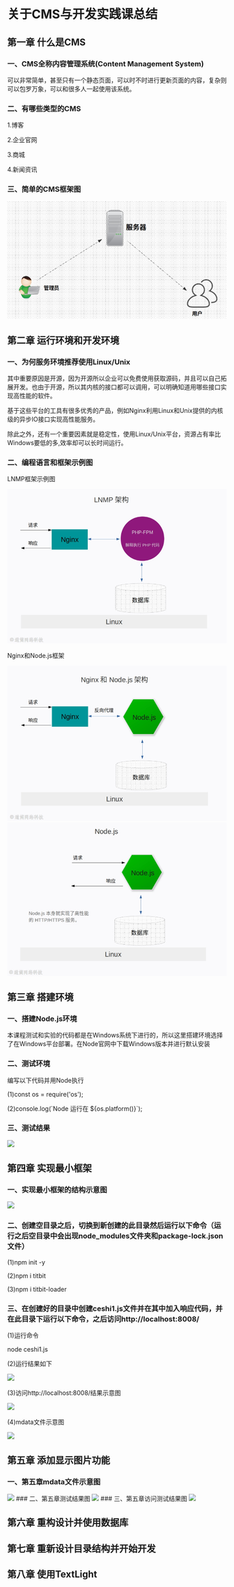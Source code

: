 # 关于CMS与开发实践课总结
## 第一章 什么是CMS
### 一、CMS全称内容管理系统(Content Management System)
<p>可以非常简单，甚至只有一个静态页面，可以时不时进行更新页面的内容，复杂则可以包罗万象，可以和很多人一起使用该系统。</p>

### 二、有哪些类型的CMS
<p> 1.博客 </p>
<p> 2.企业官网 </p>
<p> 3.商城 </p>
<p> 4.新闻资讯 </p>

### 三、简单的CMS框架图
<img src="./image/简单的CMS架构图.png"/>

## 第二章 运行环境和开发环境
### 一、为何服务环境推荐使用Linux/Unix
<p>其中重要原因是开源，因为开源所以企业可以免费使用获取源码，并且可以自己拓展开发。也由于开源，所以其内核的接口都可以调用，可以明确知道用哪些接口实现高性能的软件。</p>

<p>基于这些平台的工具有很多优秀的产品，例如Nginx利用Linux和Unix提供的内核级的异步IO接口实现高性能服务。</p>

<p>除此之外，还有一个重要因素就是稳定性，使用Linux/Unix平台，资源占有率比Windows要低的多,效率却可以长时间运行。</p>

### 二、编程语言和框架示例图
<p> LNMP框架示例图 </p>
<img src="./image/LNMP框架.png"/>

<p> Nginx和Node.js框架 </p>
<img src="./image/Nginx和Node.js框架.png"/>
<img src="./image/Node.js框架.png"/>

## 第三章 搭建环境
### 一、搭建Node.js环境
<p>本课程测试和实验的代码都是在Windows系统下进行的，所以这里搭建环境选择了在Windows平台部署。在Node官网中下载Windows版本并进行默认安装</p>

### 二、测试环境
<p> 编写以下代码并用Node执行 </p>
<p> (1)const os = require('os'); </p>
<p> (2)console.log(`Node 运行在 ${os.platform()}`); </p>

### 三、测试结果
<img src="./第三章测试结果.png"/>

## 第四章 实现最小框架
### 一、实现最小框架的结构示意图
<img src="./第四章结构示意图.png"/>

### 二、创建空目录之后，切换到新创建的此目录然后运行以下命令（运行之后空目录中会出现node_modules文件夹和package-lock.json文件）
<p> (1)npm init -y </p>
<p> (2)npm i titbit </p>
<p> (3)npm i titbit-loader </p>

### 三、在创建好的目录中创建ceshi1.js文件并在其中加入响应代码，并在此目录下运行以下命令，之后访问http://localhost:8008/
<p> (1)运行命令 </p>
<p> node ceshi1.js </p>
<p> (2)运行结果如下 </p>
<img src="./第四章测试结果.png"/>
<p> (3)访问http://localhost:8008/结果示意图 </p>
<img src="./第四章页面访问测试结果.png"/>
<p> (4)mdata文件示意图</p>
<img src="./第四章mdata示意图.png"/>

## 第五章 添加显示图片功能
### 一、第五章mdata文件示意图
<img src="./第五章mdata文件示意图.png"/>
### 二、第五章测试结果图
<img src="./第五章测试结果.png"/>
### 三、第五章访问测试结果图
<img src="./第五章访问测试结果图.png"/>

## 第六章 重构设计并使用数据库
## 第七章 重新设计目录结构并开始开发
## 第八章 使用TextLight
